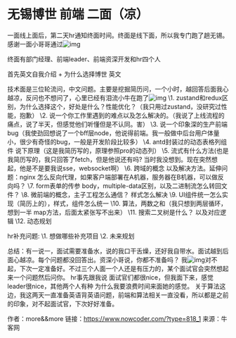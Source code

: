 # 无锡博世 前端 二面（凉）

一面线上面后，第二天hr通知终面时间。终面是线下面，所以我专门跑了趟无锡。感谢一面小哥哥通过![img](https://uploadfiles.nowcoder.com/images/20220815/318889480_1660553763718/D9FDAE9918A39C99254A9D8D179628E5)

终面有部门经理、前端leader、前端资深开发和hr四个人

首先英文自我介绍 + 为什么选择博世 英文

技术面是三位轮流问，中文问题。主要是挖掘简历问，一个小时，越回答后面我心越凉，反问也不想问了，心里已经有泪流小牛在跑了![img](https://uploadfiles.nowcoder.com/images/20220815/318889480_1660553763930/8B36D115CE5468E380708713273FEF43)
\1. zustand和redux区别，为什么选择这个，好处是什么？性能优化？（我只用过zustand，没研究过性能，抱歉）
\2. 说一个你工作里遇到的难点以及怎么解决的。（我说了上线流程的痛点，说了半天，但感觉他们听懂但是不认同。害）
\3. 说一个印象深的生产前端bug（我使劲回想说了一个bff层node，他说得前端。我一般做中后台用户体量小，很少有奇怪的bug，一般是开发阶段比较多）
\4. antd封装过的动态表格列组件 说下原理（这是我简历写的，原理参照pro的动态列）
\5. 流式有什么方法(也是我简历写的，我只回答了fetch，但是他说还有吗? 当时我没想到。现在突然想起，他是不是要我说sse，websocket啊）
\6. 跨域的概念 以及解决方法。延伸问题：nginx 怎么反向代理，如果客户端部署在A机器，服务器在B机器，可以做反向吗？
\7. form表单的传参 body，multiple-data区别，以及二进制流怎么转回文件？
\8. 微前端的概念，主子工程怎么通信？ 样式怎么解决
\9. UI组件统一怎么实现（简历上的），样式，组件怎么统一
\10. 算法，两数之和（我只想到两层循环，想到一半 map方法，后面太紧张写不出来）
\11. 搜索二叉树是什么？ 以及对应逻辑
\12. 动态规划

hr补充问题:
\1. 想做哪些补充项目
\2. 未来规划

总结：有一说一，面试需要准备水，说的我口干舌燥，还好我自带水。面试越到后面心越凉。每个问题都没回答出。资深小哥说，你都不准备吗？ 我![img](https://uploadfiles.nowcoder.com/images/20220815/318889480_1660553763930/8B36D115CE5468E380708713273FEF43)对不起，下次一定准备好。不过三个人面一个人还是有压力的，某个面试官会突然想起来一个问题然后问你。 hr事先跟我说 面试官们都很nice，但我面下来，感觉leader很nice，其他两个人有种 为什么我要浪费时间来面她的感觉。 关于算法这边，我这两天一直准备英语背英语问题，前端和算法相关一直没看，所以都是之前的印象，对不起面试官，下次好好准备。



作者：more&&more
链接：https://www.nowcoder.com/?type=818_1
来源：牛客网